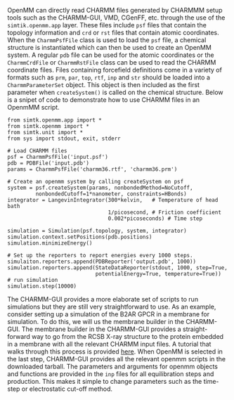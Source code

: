 OpenMM can directly read CHARMM files generated by CHARMMM setup tools 
such as the CHARMM-GUI, VMD, CGenFF, etc. through the use of the 
`simtik.openmm.app` layer. These files include `psf` files that contain 
the topology information and `crd` or `rst` files that contain atomic 
coordinates. When the `CharmmPsfFile` class is used to load the `psf` 
file, a chemical structure is instantiated which can then be used to create
an OpenMM system. A regular `pdb` file can be used for the atomic 
coordinates or the `CharmmCrdFile` or `CharmmRstFile` class can be used 
to read the CHARMM coordinate files. Files containing forcefield 
definitions come in a variety of formats such as `prm`, `par`, `top`, 
`rtf`, `inp` and `str` should be loaded into a `CharmmParameterSet` object. 
This object is then included as the first parameter when `createSystem()`
is called on the chemical structure. Below is a snipet of code to 
demonstrate how to use CHARMM files in an OpenmMM script.

```
from simtk.openmm.app import *
from simtk.openmm import *
from simtk.unit import *
from sys import stdout, exit, stderr

# Load CHARMM files
psf = CharmmPsfFile('input.psf')
pdb = PDBFile('input.pdb')
params = CharmmPsfFile('charmm36.rtf', 'charmm36.prm')

# Create an openmm system by calling createSystem on psf
system = psf.createSystem(params, nonbondedMethod=NoCutoff,
         nonbondedCutoff=1*nanometer, constraints=HBonds)
integrator = LangevinIntegrator(300*kelvin,   # Temperature of head bath
                                1/picosecond, # Friction coefficient
                                0.002*picoseconds) # Time step
                     
simulation = Simulation(psf.topology, system, integrator)
simulation.context.setPositions(pdb.positions)
simulation.minimizeEnergy()

# Set up the reporters to report energies every 1000 steps.
simulaiton.reporters.append(PDBReporter('output.pdb', 1000))
simulation.reporters.append(StateDataReporter(stdout, 1000, step=True,
                            potentialEnergy=True, temperature=True))
# run simulation
simulation.step(10000)

```

The CHARMM-GUI provides a more elaborate set of scripts to run simulations
but they are still very straightforward to use. As an example, consider 
setting up a simulation of the B2AR GPCR in a membrane for simulation. 
To do this, we will us the membrane builder in the CHARMM-GUI. 
The membrane builder in the  CHARMM-GUI provides a straight-
forward way to go from the RCSB X-ray structure to the protein embedded
in a membrane with all the relevant CHARMM input files. A tutorial that 
walks through this process is provided [here](https://github.com/ChayaSt/openmm7tutorials/tree/master/b2ar_membrane). 
When OpenMM is selected in the last step, CHARMM-GUI provides all the 
relevant openmm scripts in the downloaded tarball. The parameters and 
arguments for openmm objects and functions are provided in the `inp` 
files for all equilibration steps and production. This makes it simple 
to change parameters such as the time-step or electrostatic cut-off method. 